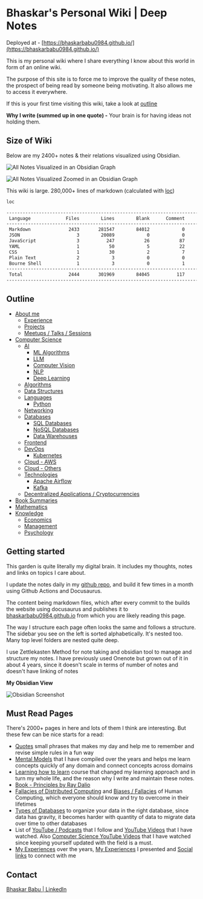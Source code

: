 # Bhaskar's Personal Wiki | Deep Notes

Deployed at - [https://bhaskarbabu0984.github.io/](https://bhaskarbabu0984.github.io/)

This is my personal wiki where I share everything I know about this world in form of an online wiki.

The purpose of this site is to force me to improve the quality of these notes, the prospect of being read by someone being motivating. It also allows me to access it everywhere.

If this is your first time visiting this wiki, take a look at [outline](https://bhaskarbabu0984.github.io/#outline)

**Why I write (summed up in one quote) -** Your brain is for having ideas not holding them.

## Size of Wiki

Below are my 2400+ notes & their relations visualized using Obsidian.

![All Notes Visualized in an Obsidian Graph](docs/media/notes-visualized.jpg)

![All Notes Visualized Zoomed in an Obsidian Graph](docs/media/notes-visualized-zoom.jpg)

This wiki is large. 280,000+ lines of markdown (calculated with [loc](https://github.com/cgag/loc))

```bash
loc

--------------------------------------------------------------------------------
 Language             Files        Lines        Blank      Comment         Code
--------------------------------------------------------------------------------
 Markdown              2433       281547        84012            0       197535
 JSON                     3        20089            0            0        20089
 JavaScript               3          247           26           87          134
 YAML                     1           50            5           22           23
 CSS                      1           30            2            7           21
 Plain Text               2            3            0            0            3
 Bourne Shell             1            3            0            1            2
--------------------------------------------------------------------------------
 Total                 2444       301969        84045          117       217807
--------------------------------------------------------------------------------
```

## Outline

- [About me](https://deepaksood619.github.io/about-deepak-sood/)
    - [Experience](https://deepaksood619.github.io/about-deepak-sood/experience/)
    - [Projects](https://deepaksood619.github.io/about-deepak-sood/projects/)
    - [Meetups / Talks / Sessions](https://deepaksood619.github.io/about-deepak-sood/meetups-talks-sessions/)
- [Computer Science](https://deepaksood619.github.io/computer-science/)
    - [AI](https://deepaksood619.github.io/ai/)
        - [ML Algorithms](https://deepaksood619.github.io/ai/ml-algorithms/)
        - [LLM](https://deepaksood619.github.io/ai/llm/)
        - [Computer Vision](https://deepaksood619.github.io/ai/computer-vision-cv/)
        - [NLP](https://deepaksood619.github.io/ai/nlp/)
        - [Deep Learning](https://deepaksood619.github.io/ai/deep-learning/)
    - [Algorithms](https://deepaksood619.github.io/algorithms/)
    - [Data Structures](https://deepaksood619.github.io/data-structures/)
    - [Languages](https://deepaksood619.github.io/languages/)
        - [Python](https://deepaksood619.github.io/python/)
    - [Networking](https://deepaksood619.github.io/networking/)
    - [Databases](https://deepaksood619.github.io/databases/)
        - [SQL Databases](https://deepaksood619.github.io/databases/sql-databases/)
        - [NoSQL Databases](https://deepaksood619.github.io/databases/nosql-databases/)
        - [Data Warehouses](https://deepaksood619.github.io/databases/data-warehouses/)
    - [Frontend](https://deepaksood619.github.io/frontend/)
    - [DevOps](https://deepaksood619.github.io/devops/)
        - [Kubernetes](https://deepaksood619.github.io/devops/kubernetes/)
    - [Cloud - AWS](https://deepaksood619.github.io/cloud/aws/)
    - [Cloud - Others](https://deepaksood619.github.io/cloud/others/)
    - [Technologies](https://deepaksood619.github.io/technologies/)
        - [Apache Airflow](https://deepaksood619.github.io/technologies/apache-airflow/)
        - [Kafka](https://deepaksood619.github.io/technologies/kafka/)
    - [Decentralized Applications / Cryptocurrencies](https://deepaksood619.github.io/decentralized-applications/)
- [Book Summaries](https://deepaksood619.github.io/book-summaries/)
- [Mathematics](https://deepaksood619.github.io/mathematics/)
- [Knowledge](https://deepaksood619.github.io/knowledge/)
    - [Economics](https://deepaksood619.github.io/economics/)
    - [Management](https://deepaksood619.github.io/management/)
    - [Psychology](https://deepaksood619.github.io/psychology/)

## Getting started

This garden is quite literally my digital brain. It includes my thoughts, notes and links on topics I care about.

I update the notes daily in my [github repo](https://github.com/bhaskarbabu0984/bhaskarbabu0984.github.io/), and build it few times in a month using Github Actions and Docusaurus.

The content being markdown files, which after every commit to the builds the website using docusaurus and publishes it to [bhaskarbabu0984.github.io](https://bhaskarbabu0984.github.io/) from which you are likely reading this page.

The way I structure each page often looks the same and follows a structure. The sidebar you see on the left is sorted alphabetically. It's nested too. Many top level folders are nested quite deep.

I use Zettlekasten Method for note taking and obsidian tool to manage and structure my notes. I have previously used Onenote but grown out of it in about 4 years, since it doesn't scale in terms of number of notes and doesn't have linking of notes

**My Obsidian View**

![Obsidian Screenshot](docs/media/obsidian-screenshot.jpg)

## Must Read Pages

There's 2000+ pages in here and lots of them I think are interesting. But these few can be nice starts for a read:

- [Quotes](https://bhaskarbabu0984.github.io/knowledge/quotes-proverbs/) small phrases that makes my day and help me to remember and revise simple rules in a fun way
- [Mental Models](https://bhaskarbabu0984.github.io/knowledge/general/mental-models/) that I have compiled over the years and helps me learn concepts quickly of any domain and connect concepts across domains
- [Learning how to learn](https://bhaskarbabu0984.github.io/psychology/learning/learning-intro/) course that changed my learning approach and in turn my whole life, and the reason why I write and maintain these notes.
- [Book - Principles by Ray Dalio](https://bhaskarbabu0984.github.io/book-summaries/principles/)
- [Fallacies of Distributed Computing](https://bhaskarbabu0984.github.io/computer-science/distributed-system/fallacies-and-problems/) and [Biases / Fallacies](https://deepaksood619.github.io/psychology/biases-fallacies/) of Human Computing, which everyone should know and try to overcome in their lifetimes
- [Types of Databases](https://bhaskarbabu0984.github.io/databases/concepts/types-of-databases/) to organize your data in the right database, since data has gravity, it becomes harder with quantity of data to migrate data over time to other databases
- List of [YouTube / Podcasts](https://bhaskarbabu0984.github.io/knowledge/youtube-podcasts-magazine-apps/) that I follow and [YouTube Videos](https://deepaksood619.github.io/knowledge/links/) that I have watched. Also [Computer Science YouTube Videos](https://bhaskarbabu0984.github.io/computer-science/links/) that I have watched since keeping yourself updated with the field is a must.
- [My Experiences](https://bhaskarbabu0984.github.io/about-deepak-sood/experience/) over the years, [My Experiences](https://bhaskarbabu0984.github.io/about-deepak-sood/meetups-talks-sessions/) I presented and [Social links](https://bhaskarbabu0984.github.io/about-deepak-sood/social-links/) to connect with me


## Contact

[Bhaskar Babu | LinkedIn](https://www.linkedin.com/in/bhaskar-babu-narasimha-548494a/)
